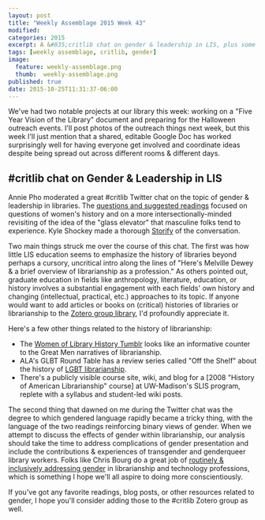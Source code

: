 ```yaml
---
layout: post
title: "Weekly Assemblage 2015 Week 43"
modified:
categories: 2015
excerpt: A &#035;critlib chat on gender & leadership in LIS, plus some history links.
tags: [weekly assemblage, critlib, gender]
image:
  feature: weekly-assemblage.png
  thumb:  weekly-assemblage.png
published: true
date: 2015-10-25T11:31:37-06:00
---
```

We've had two notable projects at our library this week: working on a "Five Year Vision of the Library" document and preparing for the Halloween outreach events. I'll post photos of the outreach things next week, but this week I'll just mention that a shared, editable Google Doc has worked surprisingly well for having everyone get involved and coordinate ideas despite being spread out across different rooms & different days.    

## #critlib chat on Gender & Leadership in LIS   

Annie Pho moderated a great #critlib Twitter chat on the topic of gender & leadership in libraries. The [questions and suggested readings](http://critlib.org/gender-and-leadership/) focused on questions of women's history and on a more intersectionally-minded revisiting of the idea of the "glass elevator" that masculine folks tend to experience. Kyle Shockey made a thorough [Storify](https://storify.com/KShockey04/critlib-10-20-15) of the conversation.   

Two main things struck me over the course of this chat. The first was how little LIS education seems to emphasize the history of libraries beyond perhaps a cursory, uncritical intro along the lines of "Here's Melville Dewey & a brief overview of librarianship as a profession." As others pointed out, graduate education in fields like anthropology, literature, education, or history involves a substantial engagement with each fields' own history and changing (intellectual, practical, etc.)  approaches to its topic. If anyone would want to add articles or books on (critical) histories of libraries or librarianship to the [Zotero group library](https://www.zotero.org/groups/critlib), I'd profoundly appreciate it.   

Here's a few other things related to the history of librarianship:  

- The [Women of Library History Tumblr](http://womenoflibraryhistory.tumblr.com) looks like an informative counter to the Great Men narratives of librarianship.   
- ALA's GLBT Round Table has a review series called "Off the Shelf" about the history of [LGBT librarianship](http://www.glbtrt.ala.org/reviews/off-the-shelf-1-lgbt-librarianship/).   
- There's a publicly visible course site, wiki, and blog for a [2008 "History of American Librarianship" course] at UW-Madison's SLIS program, replete with a syllabus and student-led wiki posts.   

The second thing that dawned on me during the Twitter chat was the degree to which gendered language rapidly became a tricky thing, with the language of the two readings reinforcing binary views of gender. When we attempt to discuss the effects of gender within librarianship, our analysis should take the time to address complications of gender presentation and include the contributions & experiences of transgender and genderqueer library workers. Folks like Chris Bourg do a great job of [routinely & inclusively addressing gender](https://chrisbourg.wordpress.com/tag/gender/) in librarianship and technology professions, which is something I hope we'll all aspire to doing more conscientiously.   

If you've got any favorite readings, blog posts, or other resources related to gender, I hope you'll consider adding those to the #critlib Zotero group as well.    
   
